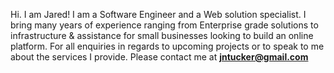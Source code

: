 Hi. I am Jared! I am a Software Engineer and a Web solution specialist.
I bring many years of experience ranging from Enterprise grade solutions to infrastructure & assistance for small businesses looking to build an online platform.
For all enquiries in regards to upcoming projects or to speak to me about the services I provide. Please contact me at **jntucker@gmail.com**

<!--
**Dawaad/Dawaad** is a ✨ _special_ ✨ repository because its `README.md` (this file) appears on your GitHub profile.

Here are some ideas to get you started:

- 🔭 I’m currently working on ...
- 🌱 I’m currently learning ...
- 👯 I’m looking to collaborate on ...
- 🤔 I’m looking for help with ...
- 💬 Ask me about ...
- 📫 How to reach me: ...
- 😄 Pronouns: ...
- ⚡ Fun fact: ...
-->
